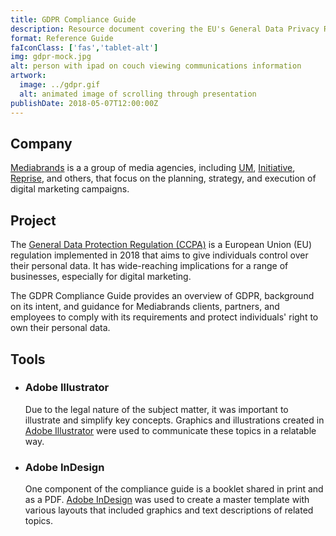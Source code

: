 ```yaml
---
title: GDPR Compliance Guide
description: Resource document covering the EU's General Data Privacy Regulation (GDPR) and its implications for digital marketing
format: Reference Guide
faIconClass: ['fas','tablet-alt']
img: gdpr-mock.jpg
alt: person with ipad on couch viewing communications information
artwork:
  image: ../gdpr.gif
  alt: animated image of scrolling through presentation
publishDate: 2018-05-07T12:00:00Z
---
```


## Company

[Mediabrands](https://www.ipgmediabrands.com/) is a a group of media agencies, including [UM](https://www.umww.com/), [Initiative](https://initiative.com/), [Reprise](https://reprisedigital.com/), and others, that focus on the planning, strategy, and execution of digital marketing campaigns.

## Project

The [General Data Protection Regulation (CCPA)](https://gdpr-info.eu/) is a European Union (EU) regulation implemented in 2018 that aims to give individuals control over their personal data. It has wide-reaching implications for a range of businesses, especially for digital marketing.

<artwork :artwork="artwork"></artwork>

The GDPR Compliance Guide provides an overview of GDPR, background on its intent, and guidance for Mediabrands clients, partners, and employees to comply with its requirements and protect individuals' right to own their personal data.

## Tools

- ### **Adobe Illustrator**
  Due to the legal nature of the subject matter, it was important to illustrate and simplify key concepts. Graphics and illustrations created in [Adobe Illustrator](https://www.adobe.com/products/illustrator.html) were used to communicate these topics in a relatable way.

- ### **Adobe InDesign**
  One component of the compliance guide is a booklet shared in print and as a PDF. [Adobe InDesign](https://www.adobe.com/products/indesign.html) was used to create a master template with various layouts that included graphics and text descriptions of related topics.